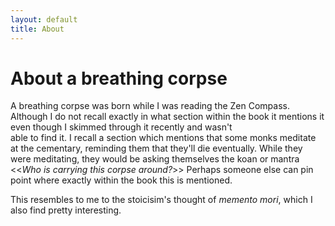 ```yaml
---
layout: default
title: About
---
```

# About a breathing corpse 

A breathing corpse was born while I was reading the Zen Compass.
Although I do not recall exactly in what section within the book it 
mentions it even though I skimmed through it recently and wasn't  
able to find it. I recall a section which mentions that some
monks meditate at the cementary, reminding them that they'll
die eventually. While they were meditating, they would be
asking themselves the koan or mantra <<*Who is carrying this
corpse around?*>> Perhaps someone else can pin point where exactly
within the book this is mentioned.

This resembles to me to the stoicisim's thought of *memento mori*,
which I also find pretty interesting.
